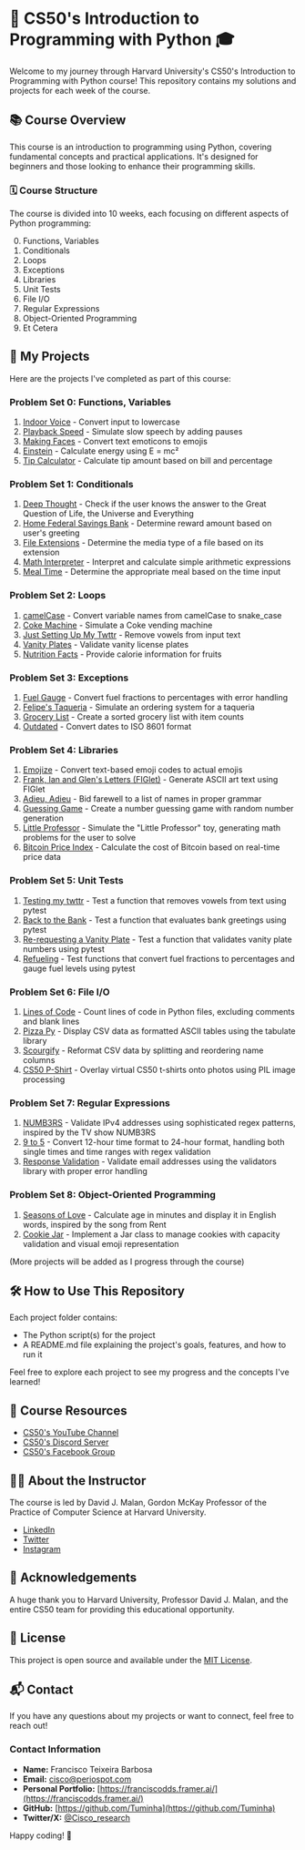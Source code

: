 # 🐍 CS50's Introduction to Programming with Python 🎓

Welcome to my journey through Harvard University's CS50's Introduction to Programming with Python course! This repository contains my solutions and projects for each week of the course.

## 📚 Course Overview

This course is an introduction to programming using Python, covering fundamental concepts and practical applications. It's designed for beginners and those looking to enhance their programming skills.

### 🗓️ Course Structure

The course is divided into 10 weeks, each focusing on different aspects of Python programming:

0. Functions, Variables
1. Conditionals
2. Loops
3. Exceptions
4. Libraries
5. Unit Tests
6. File I/O
7. Regular Expressions
8. Object-Oriented Programming
9. Et Cetera

## 🚀 My Projects

Here are the projects I've completed as part of this course:

### Problem Set 0: Functions, Variables

1. [Indoor Voice](problem%20set%200/indoor_voice/indoor/) - Convert input to lowercase
2. [Playback Speed](problem%20set%200/playback%20speed/playback/) - Simulate slow speech by adding pauses
3. [Making Faces](problem%20set%200/making%20faces/faces/) - Convert text emoticons to emojis
4. [Einstein](problem%20set%200/einstein/) - Calculate energy using E = mc²
5. [Tip Calculator](problem%20set%200/tip_calculator/) - Calculate tip amount based on bill and percentage

### Problem Set 1: Conditionals

1. [Deep Thought](problem%20set%201/deep/) - Check if the user knows the answer to the Great Question of Life, the Universe and Everything
2. [Home Federal Savings Bank](problem%20set%201/home_federal_savings_bank/) - Determine reward amount based on user's greeting
3. [File Extensions](problem%20set%201/file_extensions/) - Determine the media type of a file based on its extension
4. [Math Interpreter](problem%20set%201/math_interpreter/) - Interpret and calculate simple arithmetic expressions
5. [Meal Time](problem%20set%201/meal_time/) - Determine the appropriate meal based on the time input

### Problem Set 2: Loops

1. [camelCase](problem%20set%202/camelCase/) - Convert variable names from camelCase to snake_case
2. [Coke Machine](problem%20set%202/coke_machine/) - Simulate a Coke vending machine
3. [Just Setting Up My Twttr](problem%20set%202/just_setting_up_my_twittr/) - Remove vowels from input text
4. [Vanity Plates](problem%20set%202/vanity_plates/) - Validate vanity license plates
5. [Nutrition Facts](problem%20set%202/nutrition_facts/) - Provide calorie information for fruits

### Problem Set 3: Exceptions

1. [Fuel Gauge](problem%20set%203/fuel_gauge/) - Convert fuel fractions to percentages with error handling
2. [Felipe's Taqueria](problem%20set%203/felipes_taqueria/) - Simulate an ordering system for a taqueria
3. [Grocery List](problem%20set%203/grocery_list/) - Create a sorted grocery list with item counts
4. [Outdated](problem%20set%203/outdated/) - Convert dates to ISO 8601 format

### Problem Set 4: Libraries

1. [Emojize](problem%20set%204/emojize/) - Convert text-based emoji codes to actual emojis
2. [Frank, Ian and Glen's Letters (FIGlet)](problem%20set%204/frank_ian_glen/) - Generate ASCII art text using FIGlet
3. [Adieu, Adieu](problem%20set%204/adieu_adieu/) - Bid farewell to a list of names in proper grammar
4. [Guessing Game](problem%20set%204/guessing_game/) - Create a number guessing game with random number generation
5. [Little Professor](problem%20set%204/little_professor/) - Simulate the "Little Professor" toy, generating math problems for the user to solve
6. [Bitcoin Price Index](problem%20set%204/bitcoin_price_index/) - Calculate the cost of Bitcoin based on real-time price data

### Problem Set 5: Unit Tests

1. [Testing my twttr](problem%20set%205/testing_my_twttr/) - Test a function that removes vowels from text using pytest
2. [Back to the Bank](problem%20set%205/back_to_the_bank/) - Test a function that evaluates bank greetings using pytest
3. [Re-requesting a Vanity Plate](problem%20set%205/re_requesting_a_vanity_plate/) - Test a function that validates vanity plate numbers using pytest
4. [Refueling](problem%20set%205/refueling/) - Test functions that convert fuel fractions to percentages and gauge fuel levels using pytest

### Problem Set 6: File I/O

1. [Lines of Code](problem%20set%206/lines_of_code/) - Count lines of code in Python files, excluding comments and blank lines
2. [Pizza Py](problem%20set%206/pizza_py/) - Display CSV data as formatted ASCII tables using the tabulate library
3. [Scourgify](problem%20set%206/scourgify/) - Reformat CSV data by splitting and reordering name columns
4. [CS50 P-Shirt](problem%20set%206/cs50_p_shirt/) - Overlay virtual CS50 t-shirts onto photos using PIL image processing

### Problem Set 7: Regular Expressions

1. [NUMB3RS](problem%20set%207/numb3rs/) - Validate IPv4 addresses using sophisticated regex patterns, inspired by the TV show NUMB3RS
2. [9 to 5](problem%20set%207/9_to_5/) - Convert 12-hour time format to 24-hour format, handling both single times and time ranges with regex validation
3. [Response Validation](problem%20set%207/response_validation/) - Validate email addresses using the validators library with proper error handling

### Problem Set 8: Object-Oriented Programming

1. [Seasons of Love](problem%20set%208/seasons_of_love/) - Calculate age in minutes and display it in English words, inspired by the song from Rent
2. [Cookie Jar](problem%20set%208/cookie_jar/) - Implement a Jar class to manage cookies with capacity validation and visual emoji representation

(More projects will be added as I progress through the course)

## 🛠️ How to Use This Repository

Each project folder contains:
- The Python script(s) for the project
- A README.md file explaining the project's goals, features, and how to run it

Feel free to explore each project to see my progress and the concepts I've learned!

## 🌟 Course Resources

- [CS50's YouTube Channel](https://www.youtube.com/cs50)
- [CS50's Discord Server](https://discord.gg/cs50)
- [CS50's Facebook Group](https://www.facebook.com/groups/cs50)

## 👨‍🏫 About the Instructor

The course is led by David J. Malan, Gordon McKay Professor of the Practice of Computer Science at Harvard University.

- [LinkedIn](https://linkedin.com/in/malan)
- [Twitter](https://twitter.com/davidjmalan)
- [Instagram](https://www.instagram.com/davidjmalan/)

## 🙏 Acknowledgements

A huge thank you to Harvard University, Professor David J. Malan, and the entire CS50 team for providing this educational opportunity.

## 📝 License

This project is open source and available under the [MIT License](LICENSE).

## 📬 Contact

If you have any questions about my projects or want to connect, feel free to reach out!

### Contact Information

- **Name:** Francisco Teixeira Barbosa
- **Email:** cisco@periospot.com
- **Personal Portfolio:** [https://franciscodds.framer.ai/](https://franciscodds.framer.ai/)
- **GitHub:** [https://github.com/Tuminha](https://github.com/Tuminha)
- **Twitter/X:** [@Cisco_research](https://x.com/Cisco_research)

Happy coding! 🚀
